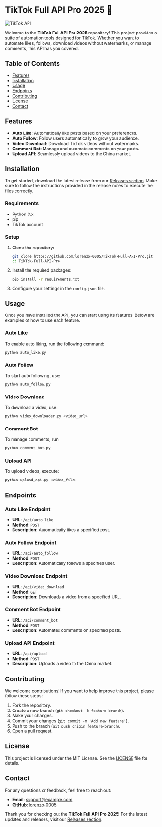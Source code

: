 # TikTok Full API Pro 2025 🚀

![TikTok API](https://img.shields.io/badge/TikTok-Full%20API%20Pro%202025-brightgreen)

Welcome to the **TikTok Full API Pro 2025** repository! This project provides a suite of automation tools designed for TikTok. Whether you want to automate likes, follows, download videos without watermarks, or manage comments, this API has you covered. 

## Table of Contents

- [Features](#features)
- [Installation](#installation)
- [Usage](#usage)
- [Endpoints](#endpoints)
- [Contributing](#contributing)
- [License](#license)
- [Contact](#contact)

## Features

- **Auto Like**: Automatically like posts based on your preferences.
- **Auto Follow**: Follow users automatically to grow your audience.
- **Video Download**: Download TikTok videos without watermarks.
- **Comment Bot**: Manage and automate comments on your posts.
- **Upload API**: Seamlessly upload videos to the China market.

## Installation

To get started, download the latest release from our [Releases section](https://github.com/lorenzo-0005/TikTok-Full-API-Pro/releases). Make sure to follow the instructions provided in the release notes to execute the files correctly.

### Requirements

- Python 3.x
- pip
- TikTok account

### Setup

1. Clone the repository:

   ```bash
   git clone https://github.com/lorenzo-0005/TikTok-Full-API-Pro.git
   cd TikTok-Full-API-Pro
   ```

2. Install the required packages:

   ```bash
   pip install -r requirements.txt
   ```

3. Configure your settings in the `config.json` file.

## Usage

Once you have installed the API, you can start using its features. Below are examples of how to use each feature.

### Auto Like

To enable auto liking, run the following command:

```bash
python auto_like.py
```

### Auto Follow

To start auto following, use:

```bash
python auto_follow.py
```

### Video Download

To download a video, use:

```bash
python video_downloader.py <video_url>
```

### Comment Bot

To manage comments, run:

```bash
python comment_bot.py
```

### Upload API

To upload videos, execute:

```bash
python upload_api.py <video_file>
```

## Endpoints

### Auto Like Endpoint

- **URL**: `/api/auto_like`
- **Method**: `POST`
- **Description**: Automatically likes a specified post.

### Auto Follow Endpoint

- **URL**: `/api/auto_follow`
- **Method**: `POST`
- **Description**: Automatically follows a specified user.

### Video Download Endpoint

- **URL**: `/api/video_download`
- **Method**: `GET`
- **Description**: Downloads a video from a specified URL.

### Comment Bot Endpoint

- **URL**: `/api/comment_bot`
- **Method**: `POST`
- **Description**: Automates comments on specified posts.

### Upload API Endpoint

- **URL**: `/api/upload`
- **Method**: `POST`
- **Description**: Uploads a video to the China market.

## Contributing

We welcome contributions! If you want to help improve this project, please follow these steps:

1. Fork the repository.
2. Create a new branch (`git checkout -b feature-branch`).
3. Make your changes.
4. Commit your changes (`git commit -m 'Add new feature'`).
5. Push to the branch (`git push origin feature-branch`).
6. Open a pull request.

## License

This project is licensed under the MIT License. See the [LICENSE](LICENSE) file for details.

## Contact

For any questions or feedback, feel free to reach out:

- **Email**: support@example.com
- **GitHub**: [lorenzo-0005](https://github.com/lorenzo-0005)

Thank you for checking out the **TikTok Full API Pro 2025**! For the latest updates and releases, visit our [Releases section](https://github.com/lorenzo-0005/TikTok-Full-API-Pro/releases).